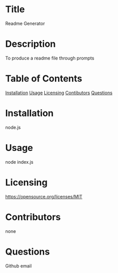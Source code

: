 # Title
Readme Generator 
# Description
To produce a readme file through prompts
# Table of Contents
[Installation](#installation)
[Usage](#usage)
[Licensing](#license)
[Contibutors](#contributors)
[Questions](#questions)
# Installation
node.js
# Usage
node index.js
# Licensing
https://opensource.org/licenses/MIT
# Contributors
none
# Questions
Github email